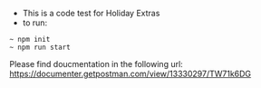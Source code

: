 * This is a code test for Holiday Extras
* to run: 
```
~ npm init
~ npm run start
```

Please find doucmentation in the following url: https://documenter.getpostman.com/view/13330297/TW71k6DG